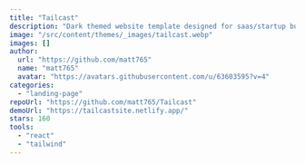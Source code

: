```yaml
---
title: "Tailcast"
description: "Dark themed website template designed for saas/startup business."
image: "/src/content/themes/_images/tailcast.webp"
images: []
author:
  url: "https://github.com/matt765"
  name: "matt765"
  avatar: "https://avatars.githubusercontent.com/u/63603595?v=4"
categories:
  - "landing-page"
repoUrl: "https://github.com/matt765/Tailcast"
demoUrl: "https://tailcastsite.netlify.app/"
stars: 160
tools:
  - "react"
  - "tailwind"
---
```

